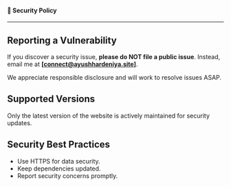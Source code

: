 #### 🔐 Security Policy 

---

## Reporting a Vulnerability  
If you discover a security issue, **please do NOT file a public issue**. Instead, email me at **[connect@ayushhardeniya.site]**. 

We appreciate responsible disclosure and will work to resolve issues ASAP.  

## Supported Versions  
Only the latest version of the website is actively maintained for security updates.  

## Security Best Practices  
- Use HTTPS for data security.  
- Keep dependencies updated.  
- Report security concerns promptly.  
